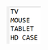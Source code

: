<img src="https://github.com/hiranfbjc/function3-method-reference-non-static/blob/main/readme.png" width=80>
